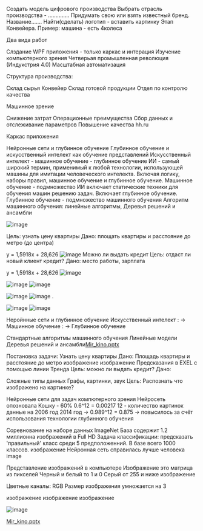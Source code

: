 Создать модель цифрового производства
Выбрать отрасль производства - .............. Придумать свою или взять известный бренд. Название....... Найти(сделать) логотип - вставить картинку
Этап Конвейера. Пример: машина - есть 4колеса



Два вида работ


Слздание WPF приложения - только каркас и интерация
Изучение компьютерного зрения
Четверьая промышленная революция (Индукстрия 4.0) Масштабная автоматизация


Структура производства:

Склад сырья
Конвейер
Склад готовой продукции
Отдел по контролю качества


Машинное зрение

Снижение затрат
Операционные преимущества
Сбор данных и отслеживание параметров
Повышение качества
hh.ru

Каркас приложения

Нейронные сети и глубинное обучение
Глубинное обучение и искусственный интелект как обучение представлений
Искусственный интелект - машинное обучение - глубинное обучение
ИИ - самый широкий термин, применимый к любой технологии, использующей машины для имитации человеческого интелекта. Включая логику, наборы правил, машинное обучение и глубинное обучение.
Машинное обучение - подмножество ИИ включает статические техники для обучения машин решению задач. Включает глубинное обучение.
Глубинное обучение - подмножество машинного обучения
Алгоритм машинного обучения: линейные алгоритмы, Деревья решений и ансамбли

![image](https://user-images.githubusercontent.com/112687883/190988241-ca39e4fe-f306-4e1a-8ba4-08e66af685e2.png)

Цель: узнать цену квартиры
Дано: площать квартиры и расстояние до метро (до центра)

y = 1,5918x + 28,626
![image](https://user-images.githubusercontent.com/112687883/190994930-034f1b85-4f54-4b09-9e60-c0f6a58db057.png)
Можно ли выдать кредит
Цель: отдаст ли новый клиент кредит?
Дано: место работы, зарплата

y = 1,5918x + 28,626
![image](https://user-images.githubusercontent.com/112687883/190995606-e693f286-a073-49a8-ab8e-3a3de2d6fd20.png)


![image](https://user-images.githubusercontent.com/112687883/196145610-d1daf5a3-f519-4e50-933f-d18a80975b65.png)
![image](https://user-images.githubusercontent.com/112687883/196147648-79e3cef3-9b66-48f0-9536-585e004de2ff.png)

![image](https://user-images.githubusercontent.com/112687883/196147736-b2d03bd1-5bfd-4280-921d-14ac051a11c2.png)
![image](https://user-images.githubusercontent.com/112687883/196147779-76335fd2-0cf5-406c-b36b-63c313001adf.png)
.

![image](https://user-images.githubusercontent.com/112687883/196535638-0b250ba0-b350-4728-8720-cca60d2c05d4.png)
![image](https://user-images.githubusercontent.com/112687883/196630219-b59b7fee-5c2e-4dff-b914-0c88c19e8edc.png)



Неройнные сети и глубинное обучение
Искусственный интелект : -> Машинное обучение : -> Глубинное обучение

Стандартные алгоритмы машинного обучения
Линейные модели
Деревья решений и ансамбли[Mir_kino.pptx](https://github.com/OlgaChubova205/5semProg/files/9837106/Mir_kino.pptx)

Постановка задачи: Узнать цену квартиры
Дано: Площадь квартиры и расстояние до метро изображение
изображение
Предсказания в EXEL с помощью линии Тренда
Цель: можно ли выдать кредит? Дано:

Сложные типы данных
Графы, картинки, звук
Цель: Распознать что изображено на картинке?

Нейронные сети для задач компютерного зрения
Нейросеть опозновала Кошку - 60%
0.6^12 = 0.00217
12 - количество картинок
данные на 2006 год
2014 год -> 0.989^12 = 0.875 -> повысилось за счёт использования технологии глубинного обучения

Соревнование на наборе данных ImageNet
База содержит 1.2 миллионна изображений в Full HD
Задача классификации: предсказать 'правильный' класс среди 5 предположенний. В базе всего 1000 классов.
изображение
Нейронная сеть справилась лучше человека image

Представление изображений в компьютере
Изображение это матрица из пикселей Черный и белый то 1 и 0 Серый от 255 и ниже изображение

Цветные каналы: RGB Размер изображения умножается на 3

изображение
изображение изображение

![image](https://user-images.githubusercontent.com/112687883/197147681-453404de-1798-4098-bd9f-5e0f323e8b54.png)


[Mir_kino.pptx](https://github.com/OlgaChubova205/5semProg/files/9837107/Mir_kino.pptx)

